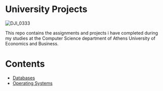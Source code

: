 # University Projects

![DJI_0333](https://user-images.githubusercontent.com/81590123/184471520-0a3cc26e-6085-47bb-9c8f-5a65eeda8001.jpg)

This repo contains the assignments and projects i have completed during my studies at the Computer Science department of Athens University of Economics and Business.

# Contents
* [Databases](https://github.com/TrifonisAth/University_Projects/tree/main/Databases)
* [Operating Systems](https://github.com/TrifonisAth/University_Projects/tree/main/Operating_systems)

